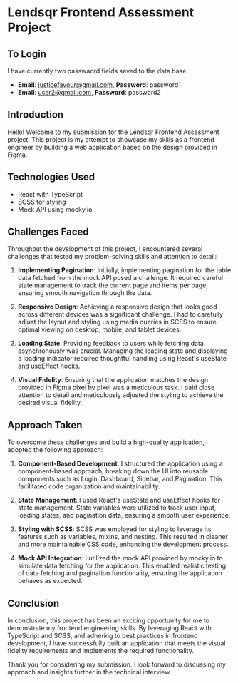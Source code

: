 # Lendsqr Frontend Assessment Project

## To Login

I have currently two passwaord fields saved to the data base

- **Email**: justicefavour@gmail.com, **Password**: password1
- **Email**: user2@gmail.com, **Password**: password2

## Introduction

Hello! Welcome to my submission for the Lendsqr Frontend Assessment project. This project is my attempt to showcase my skills as a frontend engineer by building a web application based on the design provided in Figma.

## Technologies Used

- React with TypeScript
- SCSS for styling
- Mock API using mocky.io

## Challenges Faced

Throughout the development of this project, I encountered several challenges that tested my problem-solving skills and attention to detail:

1. **Implementing Pagination**: Initially, implementing pagination for the table data fetched from the mock API posed a challenge. It required careful state management to track the current page and items per page, ensuring smooth navigation through the data.

2. **Responsive Design**: Achieving a responsive design that looks good across different devices was a significant challenge. I had to carefully adjust the layout and styling using media queries in SCSS to ensure optimal viewing on desktop, mobile, and tablet devices.

3. **Loading State**: Providing feedback to users while fetching data asynchronously was crucial. Managing the loading state and displaying a loading indicator required thoughtful handling using React's useState and useEffect hooks.

4. **Visual Fidelity**: Ensuring that the application matches the design provided in Figma pixel by pixel was a meticulous task. I paid close attention to detail and meticulously adjusted the styling to achieve the desired visual fidelity.

## Approach Taken

To overcome these challenges and build a high-quality application, I adopted the following approach:

1. **Component-Based Development**: I structured the application using a component-based approach, breaking down the UI into reusable components such as Login, Dashboard, Sidebar, and Pagination. This facilitated code organization and maintainability.

2. **State Management**: I used React's useState and useEffect hooks for state management. State variables were utilized to track user input, loading states, and pagination data, ensuring a smooth user experience.

3. **Styling with SCSS**: SCSS was employed for styling to leverage its features such as variables, mixins, and nesting. This resulted in cleaner and more maintainable CSS code, enhancing the development process.

4. **Mock API Integration**: I utilized the mock API provided by mocky.io to simulate data fetching for the application. This enabled realistic testing of data fetching and pagination functionality, ensuring the application behaves as expected.

## Conclusion

In conclusion, this project has been an exciting opportunity for me to demonstrate my frontend engineering skills. By leveraging React with TypeScript and SCSS, and adhering to best practices in frontend development, I have successfully built an application that meets the visual fidelity requirements and implements the required functionality.

Thank you for considering my submission. I look forward to discussing my approach and insights further in the technical interview.

